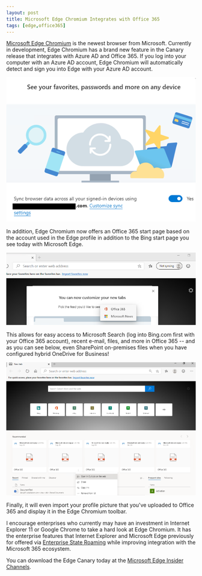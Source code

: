 ```yaml
---
layout: post
title: Microsoft Edge Chromium Integrates with Office 365
tags: [edge,office365]
---
```


[Microsoft Edge Chromium](https://www.microsoftedgeinsider.com/) is the newest browser from Microsoft. Currently in development, Edge Chromium has a brand new feature in the Canary release that integrates with Azure AD and Office 365. If you log into your computer with an Azure AD account, Edge Chromium will automatically detect and sign you into Edge with your Azure AD account.

![EdgeCanary1](/assets/images/2019/10/EdgeCanary1.PNG)

In addition, Edge Chromium now offers an Office 365 start page based on the account used in the Edge profile in addition to the Bing start page you see today with Microsoft Edge.

![EdgeCanary2](/assets/images/2019/10/EdgeCanary2.PNG)

This allows for easy access to Microsoft Search (log into Bing.com first with your Office 365 account), recent e-mail, files, and more in Office 365 -- and as you can see below, even SharePoint on-premises files when you have configured hybrid OneDrive for Business!

![EdgeCanary3](/assets/images/2019/10/EdgeCanary3.PNG)

Finally, it will even import your profile picture that you've uploaded to Office 365 and display it in the Edge Chromium toolbar.

I encourage enterprises who currently may have an investment in Internet Explorer 11 or Google Chrome to take a hard look at Edge Chromium. It has the enterprise features that Internet Explorer and Microsoft Edge previously for offered via [Enterprise State Roaming](https://docs.microsoft.com/azure/active-directory/devices/enterprise-state-roaming-faqs) while improving integration with the Microsoft 365 ecosystem.

You can download the Edge Canary today at the [Microsoft Edge Insider Channels](https://www.microsoftedgeinsider.com/download).
